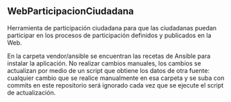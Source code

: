 ## WebParticipacionCiudadana

Herramienta de participación ciudadana para que las ciudadanas puedan participar en los procesos de participación definidos y publicados en la Web.

En la carpeta vendor/ansible se encuentran las recetas de Ansible para instalar la aplicación. No realizar cambios manuales, los cambios se actualizan por medio de un script que obtiene los datos de otra fuente: cualquier cambio que se realice manualmente en esa carpeta y se suba con commits en este repositorio será ignorado cada vez que se ejecute el script de actualización.
